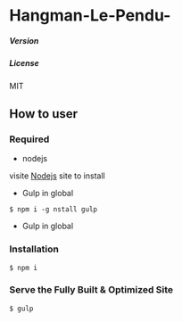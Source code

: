 # Hangman-Le-Pendu-

##### Version


##### License
MIT

## How to user
###  Required
* nodejs

>
visite [Nodejs](http://nodejs.org/) site to install


* Gulp in global

```
$ npm i -g nstall gulp

```

* Gulp in global



### Installation

```
$ npm i

```



### Serve the Fully Built & Optimized Site

```
$ gulp
```
